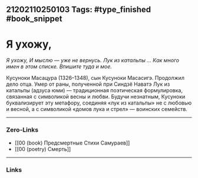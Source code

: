 21202110250103
Tags: #type_finished #book_snippet 
---
# Я ухожу,

*Я ухожу,
И мыслю — уже не вернусь.
Лук из катальпы  …
Как много имен в этом списке.
Впишите туда и мое.*

Кусуноки Масацура (1326–1348), сын Кусуноки Масасигэ. Продолжил дело отца. Умер от раны, полученной при Синдзё Наватэ  Лук из катальпы (адзуса юми) — традиционная поэтическая формулировка, связанная с символикой весны и любви. Будучи незнатным, Кусуноки буквализирует эту метафору, соединяя «лук из катальпы» не с любовью и весной, а с символикой «домов лука и стрел» — воинских семейств.

---
### Zero-Links
 - [[00 (book) Предсмертные Стихи Самураев]]
 - [[00 (poetry) Смерть]]
---
### Links
